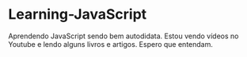 # Learning-JavaScript
Aprendendo JavaScript sendo bem autodidata. Estou vendo vídeos no Youtube e lendo alguns livros e artigos. Espero que entendam.

